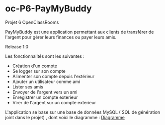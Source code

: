 # oc-P6-PayMyBuddy

Projet 6 OpenClassRooms

PayMyBuddy est une application permettant aux clients de transférer de l'argent pour gérer leurs finances ou payer leurs amis. 

Release 1.0

Les fonctionnalités sont les suivantes : 
  - Création d'un compte
  - Se logger sur son compte
  - Alimenter son compte depuis l'extérieur
  - Ajouter un utilisateur comme ami
  - Lister ses amis
  - Envoyer de l'argent vers un ami
  - Enregistrer un compte exterieur
  - Virer de l'argent sur un compte exterieur
  
L'application se base sur une base de données MySQL ( SQL de génération joint dans le projet) , dont voici le diagramme : 
[Diagramme](P6_diag.png?raw=true)
